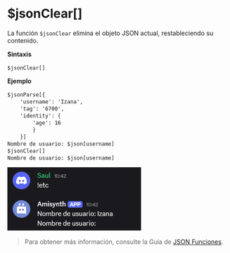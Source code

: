 
# $jsonClear[]
La función `$jsonClear` elimina el objeto JSON actual, restableciendo su contenido.  

**Sintaxis**  
```plaintext
$jsonClear[]
```

**Ejemplo**  
```plaintext
$jsonParse[{
    'username': 'Izana',
    'tag': '6700',
    'identity': {
        'age': 16
        }
    }]
Nombre de usuario: $json[username]  
$jsonClear[]
Nombre de usuario: $json[username]
```  

![alt text](image-45.png)


> Para obtener más información, consulte la Guía de [JSON Funciones](/General/json-funciones.md).